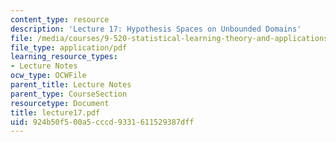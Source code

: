 ```yaml
---
content_type: resource
description: 'Lecture 17: Hypothesis Spaces on Unbounded Domains'
file: /media/courses/9-520-statistical-learning-theory-and-applications-spring-2003/924b50f500a5cccd9331611529387dff_lecture17.pdf
file_type: application/pdf
learning_resource_types:
- Lecture Notes
ocw_type: OCWFile
parent_title: Lecture Notes
parent_type: CourseSection
resourcetype: Document
title: lecture17.pdf
uid: 924b50f5-00a5-cccd-9331-611529387dff
---
```

